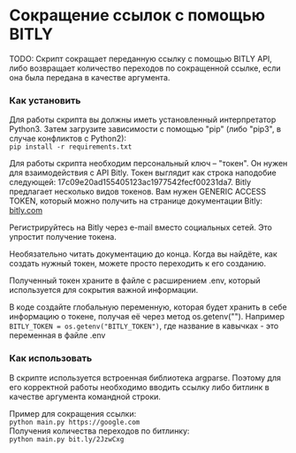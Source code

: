 # Сокращение ссылок с помощью BITLY 
TODO: Скрипт сокращает переданную ссылку с помощью BITLY API, либо возвращает количество переходов по сокращенной ссылке, если она была передана в качестве аргумента.

### Как установить
Для работы скрипта вы должны иметь установленный интерпретатор Python3. Затем загрузите зависимости с помощью "pip" (либо "pip3", в случае конфликтов с Python2):  
`pip install -r requirements.txt`

Для работы скрипта необходим персональный ключ – "токен". Он нужен для взаимодействия с API Bitly. Токен выглядит как строка наподобие следующей: 17c09e20ad155405123ac1977542fecf00231da7. Bitly предлагает несколько видов токенов. Вам нужен GENERIC ACCESS TOKEN, который можно получить на странице документации Bitly:
[bitly.com](https://bitly.com/a/oauth_apps)

Регистрируйтесь на Bitly через e-mail вместо социальных сетей. Это упростит получение токена.

Необязательно читать документацию до конца. Когда вы найдёте, как создать нужный токен, можете просто переходить к его созданию.

Полученный токен храните в файле с расширением .env, который используется для сокрытия важной информации.

В коде создайте глобальную переменную, которая будет хранить в себе информацию о токене, получая её через метод os.getenv(""). Например `BITLY_TOKEN = os.getenv("BITLY_TOKEN")`, где название в кавычках - это переменная в файле .env

### Как использовать
В скрипте используется встроенная библиотека argparse. Поэтому для его корректной работы необходимо вводить ссылку либо битлинк в качестве аргумента командной строки. 

Пример для сокращения ссылки:  
`python main.py https://google.com`  
Получения количества переходов по битлинку:  
`python main.py bit.ly/2JzwCxg`
